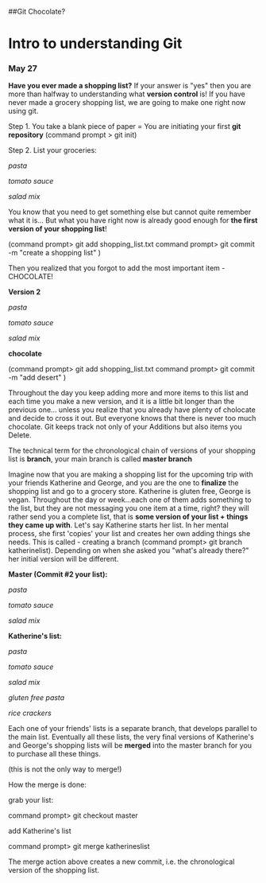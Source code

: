 ##Git Chocolate?
# Intro to understanding Git
### May 27

**Have you ever made a shopping list?**
If your answer is "yes" then you are more than halfway to understanding what **version control** is! If you have never made a grocery shopping list, we are going to make one right now using git. 

Step 1. 
You take a blank piece of paper = You are initiating your first **git repository** 
(command prompt > git init)

Step 2. List your groceries:

*pasta*

*tomato sauce*

*salad mix*

You know that you need to get something else but cannot quite remember what it is... But what you have right now is already good enough for **the first version of your shopping list**!

(command prompt> git add shopping_list.txt
command prompt> git commit -m "create a shopping list" )

Then you realized that you forgot to add the most important item - CHOCOLATE! 

**Version 2**

*pasta*

*tomato sauce*

*salad mix*

**chocolate**

(command prompt> git add shopping_list.txt
command prompt> git commit -m "add desert" )

Throughout the day you keep adding more and more items to this list and each time you make a new version, and it is a little bit longer than the previous one... unless you realize that you already have plenty of cholocate and decide to cross it out. But everyone knows that there is never too much chocolate. Git keeps track not only of your Additions but also items you Delete. 

The technical term for the chronological chain of versions of your shopping list is **branch**, your main branch is called **master branch**

Imagine now that you are making a shopping list for the upcoming trip with your friends Katherine and George, and you are the one to **finalize** the shopping list and go to a grocery store. Katherine is gluten free, George is vegan. Throughout the day or week...each one of them adds something to the list, but they are not messaging you one item at a time, right? they will rather send you a complete list, that is **some version of your list + things they came up with**. Let's say Katherine starts her list. In her mental process, she first 'copies' your list and creates her own adding things she needs. This is called - creating a branch (command prompt> git branch katherinelist). Depending on  when she asked you "what's already there?" her initial version will be different.

**Master (Commit #2 your list):**

*pasta*

*tomato sauce*

*salad mix*

**Katherine's list:**

*pasta*

*tomato sauce*

*salad mix*

*gluten free pasta*

*rice crackers*

Each one of your friends' lists is a separate branch, that develops parallel to the main list. Eventually all these lists, the very final versions of Katherine's and George's shopping lists will be **merged** into the master branch for you to purchase all these things. 

(this is not the only way to merge!)

How the merge is done: 

grab your list:

command prompt> git checkout master

add Katherine's list

command prompt> git merge katherineslist

The merge action above creates a new commit, i.e. the chronological version of the shopping list.



